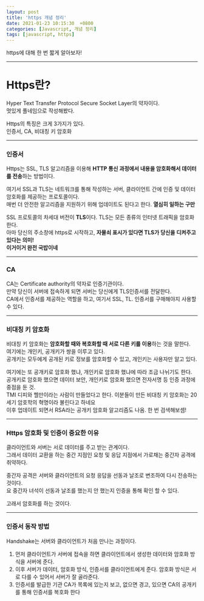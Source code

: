```yaml
---
layout: post
title: 'https 개념 정리'
date: 2021-01-23 10:15:30  +0800
categories: [Javascript, 개념 정리]
tags: [javascript, https]
---
```


https에 대해 한 번 짧게 알아보자!

---

# **Https란?**

Hyper Text Transfer Protocol Secure Socket Layer의 약자이다.  
멋있게 풀네임으로 작성해봤다.

Https의 특징은 크게 3가지가 있다.  
인증서, CA, 비대칭 키 암호화

---

### **인증서**

Https는 SSL, TLS 알고리즘을 이용해 **HTTP 통신 과정에서 내용을 암호화해서 데이터를 전송**하는 방법이다.

여기서 SSL과 TLS는 네트워크를 통해 작성하는 서버, 클라이언트 간에 인증 및 데이터 암호화를 제공하는 프로토콜이다.  
매번 더 안전한 알고리즘을 지원하기 위해 업데이트도 된다고 한다. **열심히 일하는 구만**

SSL 프로토콜의 차세대 버전이 **TLS**이다. TLS는 모든 종류의 인터넷 트래픽을 암호화 한다.  
아마 당신의 주소창에 https로 시작하고, **자물쇠 표시가 있다면 TLS가 당신을 디켜주고 있다는 의미!**  
**이거이거 완전 국밥이네**

---

### **CA**

CA는 Certificate authority의 약자로 인증기관이다.  
만약 당신이 서버에 접속하게 되면 서버는 당신에게 TLS인증서를 전달한다.  
CA에서 인증서를 제공하는 역할을 하고, 여기서 SSL, TL. 인증서를 구매해야지 사용할 수 있다.

---

### **비대칭 키 암호화**

비대칭 키 암호화는 **암호화할 때와 복호화할 때 서로 다른 키를 이용**하는 것을 말한다.  
여기에는 개인키, 공개키가 쌍을 이루고 있다.  
공개키는 모두에게 공개된 키로 정보를 암호화할 수 있고, 개인키는 사용자만 알고 있다.

여기에는 또 공개키로 암호화 했냐, 개인키로 암호화 했냐에 따라 조금 나뉘기도 한다.  
공개키로 암호화 했으면 데이터 보안, 개인키로 암호화 했으면 전자서명 등 인증 과정에 중점을 둔 것.  
TMI 디피와 헬만이라는 사람이 만들었다고 한다. 이분들이 만든 비대칭 키 암호화는 20세기 암호학의 혁명이라 불린다고 하네요  
이후 업데이트 되면서 RSA라는 공개키 암호화 알고리즘도 나옴. 한 번 검색해보셈!

---

### **Https 암호화 및 인증이 중요한 이유**

클라이언트와 서버는 서로 데이터를 주고 받는 관계이다.  
그래서 데이터 교환을 하는 중간 지점인 요청 및 응답 지점에서 가로채는 중간자 공격에 취약하다.

중간자 공격은 서버와 클라이언트의 요청 응답을 선동과 날조로 변조하여 다시 전송하는 것이다.  
요 중간자 녀석이 선동과 날조를 했는지 안 했는지 인증을 통해 확인 할 수 있다.

고래서 암호화를 하는 것이다.

---

### **인증서 동작 방법**

Handshake는 서버와 클라이언트가 처음 만나는 과정이다.

1. 먼저 클라이언트가 서버에 접속을 하면 클라이언트에서 생성한 데이터와 암호화 방식을 서버에 준다.
2. 이후 서버가 데이터, 암호화 방식, 인증서를 클라이언트에게 준다. 암호화 방식은 서로 다를 수 있어서 서버가 잘 골라준다.
3. 인증서를 발급한 기관 CA가 목록에 있는지 보고, 없으면 경고, 있으면 CA의 공개키를 통해 인증서를 복호화 한다
